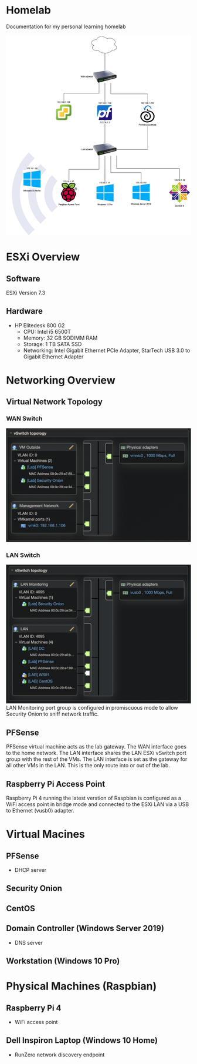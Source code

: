 # Homelab
Documentation for my personal learning homelab

![Lab network diagram](https://github.com/cb549/Homelab/raw/main/ESXi/Diagrams/Untitled%20Diagram.drawio.png)

# ESXi Overview

## Software
ESXi Version 7.3

## Hardware
- HP Elitedesk 800 G2
	- CPU: Intel i5 6500T
	- Memory: 32 GB SODIMM RAM
	- Storage: 1 TB SATA SSD
	- Networking: Intel Gigabit Ethernet PCIe Adapter, StarTech USB 3.0 to Gigabit Ethernet Adapter

# Networking Overview

## Virtual Network Topology

### WAN Switch
![WAN Diagram](https://github.com/cb549/Homelab/raw/main/ESXi/Diagrams/vSwitch0.png)

### LAN Switch
![LAN Diagram](https://github.com/cb549/Homelab/raw/main/ESXi/Diagrams/LAN.png)
LAN Monitoring port group is configured in promiscuous mode to allow Security Onion to sniff network traffic.

## PFSense

PFSense virtual machine acts as the lab gateway. The WAN interface goes to the home network. The LAN interface shares the LAN
ESXi vSwitch port group with the rest of the VMs. The LAN interface is set as the gateway for all other VMs in the LAN. This is the only route into or out of the lab. 

## Raspberry Pi Access Point

Raspberry Pi 4 running the latest verstion of Raspbian is configured as a WiFi access point in bridge mode and connected to the ESXi LAN via a USB to Ethernet (vusb0) adapter.

# Virtual Macines
## PFSense
- DHCP server

## Security Onion

## CentOS

## Domain Controller (Windows Server 2019)
- DNS server

## Workstation (Windows 10 Pro)

# Physical Machines (Raspbian)
## Raspberry Pi 4
- WiFi access point

## Dell Inspiron Laptop (Windows 10 Home)
- RunZero network discovery endpoint
